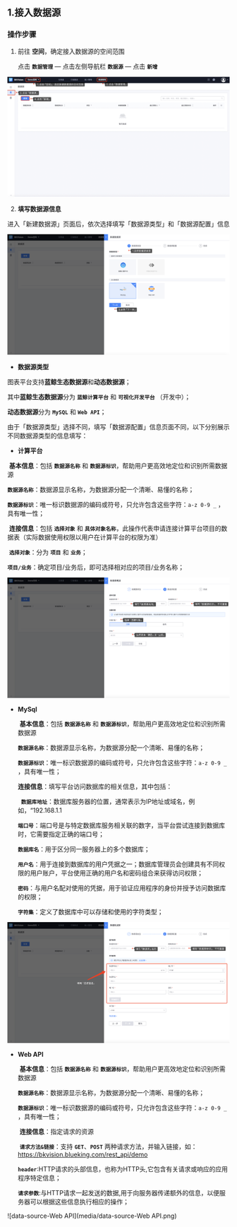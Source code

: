 ## 1.接入数据源

### 操作步骤

1. 前往 **空间**，确定接入数据源的空间范围

   点击 **`数据管理`** — 点击左侧导航栏  **`数据源`** — 点击 **`新增`**


![Create-data-source1](media/Create-data-source1.png)

2. **填写数据源信息**

进入「新建数据源」页面后，依次选择填写「数据源类型」和「数据源配置」信息

![Select-data-source](media/Select-data-source.png)

-  **数据源类型**

  图表平台支持**蓝鲸生态数据源**和**动态数据源**；

  其中**蓝鲸生态数据源**分为 **`蓝鲸计算平台`** 和 **`可视化开发平台`** （开发中）；

  **动态数据源**分为 **`MySQL`** 和 **`Web API`**；

由于「数据源类型」选择不同，填写「数据源配置」信息页面不同，以下分别展示不同数据源类型的信息填写：

- **计算平台**

​          **基本信息**：包括 **`数据源名称`** 和 **`数据源标识`**，帮助用户更高效地定位和识别所需数据源

​                 **`数据源名称`**：数据源显示名称，为数据源分配一个清晰、易懂的名称；

​                 **`数据源标识`**：唯一标识数据源的编码或符号，只允许包含这些字符：`a-z 0-9 _` ，具有唯一性；

​          **连接信息**：包括 **`选择对象`** 和 **`具体对象名称`**，此操作代表申请连接计算平台项目的数据表（实际数据使用权限以用户在计算平台的权限为准）

​                 **`选择对象`**：分为 **`项目`** 和 **`业务`**；

​                 **`项目/业务`**：确定项目/业务后，即可选择相对应的项目/业务名称；

![data-source-BKBase](media/data-source-BKBase.png)

- **MySql**

  ​      **基本信息**：包括 **`数据源名称`** 和 **`数据源标识`**，帮助用户更高效地定位和识别所需数据源

  ​              **`数据源名称`**：数据源显示名称，为数据源分配一个清晰、易懂的名称；
  
  ​              **`数据源标识`**：唯一标识数据源的编码或符号，只允许包含这些字符：`a-z 0-9 _` ，具有唯一性；
  
  ​      **连接信息**：填写平台访问数据库的相关信息，其中包括：
  
  ​               **` 数据库地址`**：数据库服务器的位置，通常表示为IP地址或域名，例如，“192.168.1.1
  
  ​               **`端口号`**：端口号是与特定数据库服务相关联的数字，当平台尝试连接到数据库时，它需要指定正确的端口号；
  
  ​               **`数据库名`**：用于区分同一服务器上的多个数据库；
  
  ​               **`用户名`**：用于连接到数据库的用户凭据之一；数据库管理员会创建具有不同权限的用户账户，平台使用正确的用户名和密码组合来获得访问权限；
  
  ​               **`密码`**：与用户名配对使用的凭据，用于验证应用程序的身份并授予访问数据库的权限；
  
  ​               **`字符集`**：定义了数据库中可以存储和使用的字符类型；

![data-source-MySql](media/data-source-MySql.png)

- **Web API**

  ​       **基本信息**：包括 **`数据源名称`** 和 **`数据源标识`**，帮助用户更高效地定位和识别所需数据源

  ​              **`数据源名称`**：数据源显示名称，为数据源分配一个清晰、易懂的名称；
  
  ​              **`数据源标识`**：唯一标识数据源的编码或符号，只允许包含这些字符：`a-z 0-9 _` ，具有唯一性；
  
  ​       **连接信息**：指定请求的资源
  
  ​              **`请求方法&链接`**：支持 **`GET`**、**`POST`** 两种请求方法，并输入链接，如：https://bkvision.blueking.com/rest_api/demo
  
  ​              **`header`**:HTTP请求的头部信息，也称为HTTP头,它包含有关请求或响应的应用程序特定信息；
  
  ​              **`请求参数`**:与HTTP请求一起发送的数据,用于向服务器传递额外的信息，以便服务器可以根据这些信息执行相应的操作；

![data-source-Web API](media/data-source-Web API.png)

